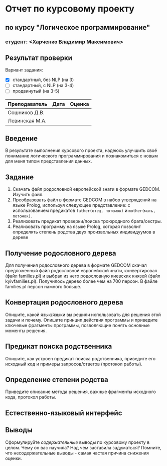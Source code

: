 # Отчет по курсовому проекту
## по курсу "Логическое программирование"

### студент: <Харченко Владимир Максимович>

## Результат проверки

Вариант задания:

 - [x] стандартный, без NLP (на 3)
 - [ ] стандартный, с NLP (на 3-4)
 - [ ] продвинутый (на 3-5)
 
| Преподаватель     | Дата         |  Оценка       |
|-------------------|--------------|---------------|
| Сошников Д.В. |              |               |
| Левинская М.А.|              |               |

> 

## Введение

В результате выполнения курсового проекта, надеюсь улучшить своё понимание логического программирования и познакомиться с новым для меня типом представления данных.

## Задание

1. Скачать файл родословной европейской знати в формате GEDCOM. Изучить файл. 
2. Преобразовать файл в формате GEDCOM в набор утверждений на языке Prolog, используя следующее представление: с использованием предикатов `father(отец, потомок)` и `mother(мать, потомок)`.   
3. Реализовать предикат проверки/поиска троюродного брата/сестры.
4. Реализовать программу на языке Prolog, которая позволит определять степень родства двух произвольных индивидуумов в дереве

## Получение родословного дерева

Для получения родословного дерева в формате GEDCOM скачал предложенный файл родословной европейской знати, конвертировал (файл families.pl) и выбрал из него родословную киевских князей (файл kyivfamilies.pl). Получилось дерево более чем на 700 персон. В файле families.pl персон намного больше.

## Конвертация родословного дерева

Опишите, какой язык/языки вы решили использовать для решения этой задачи и почему. Опишите принцип действия программы и приведите ключевые фрагменты 
программы, позволяющие понять основные моменты решения.

## Предикат поиска родственника

Опишите, как устроен предикат поиска родственника, приведите его исходный код и примеры запросов/ответов (протокол работы).

## Определение степени родства

Приведите описание метода решения, важные фрагменты исходного кода, протокол работы.

## Естественно-языковый интерфейс

## Выводы

Сформулируйте *содержательные* выводы по курсовому проекту в целом. Чему он вас научила? 
Над чем заставила задуматься? Помните, что несодержательные выводы -
самая частая причина снижения оценки.
